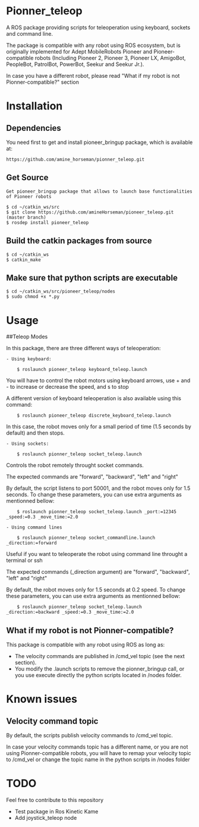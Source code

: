 Pionner_teleop
==============

A ROS package providing scripts for teleoperation using keyboard, sockets and command line.

The package is compatible with any robot using ROS ecosystem, but is originally implemented for Adept MobileRobots Pioneer and Pioneer-compatible robots (Including Pioneer 2, Pioneer 3, Pioneer LX, AmigoBot, PeopleBot, PatrolBot, PowerBot, Seekur and Seekur Jr.).

In case you have a different robot, please read "What if my robot is not Pionner-compatible?" section

# Installation

## Dependencies

You need first to get and install pioneer_bringup package, which is available at:

	https://github.com/amine_horseman/pionner_teleop.git

## Get Source

	Get pioneer_bringup package that allows to launch base functionalities of Pioneer robots

	$ cd ~/catkin_ws/src
	$ git clone https://github.com/amineHorseman/pioneer_teleop.git (master branch)
	$ rosdep install pioneer_teleop

## Build the catkin packages from source

	$ cd ~/catkin_ws
	$ catkin_make

## Make sure that python scripts are executable

	$ cd ~/catkin_ws/src/pioneer_teleop/nodes
	$ sudo chmod +x *.py


# Usage

##Teleop Modes

In this package, there are three different ways of teleoperation: 

	- Using keyboard: 

		$ roslaunch pioneer_teleop keyboard_teleop.launch

You will have to control the robot motors using keyboard arrows, use + and - to increase or decrease the speed, and s to stop

A different version of keyboard teleoperation is also available using this command:

		$ roslaunch pioneer_teleop discrete_keyboard_teleop.launch

In this case, the robot moves only for a small period of time (1.5 seconds by default) and then stops.

	- Using sockets:

		$ roslaunch pionner_teleop socket_teleop.launch

Controls the robot remotely throught socket commands.

The expected commands are "forward", "backward", "left" and "right"

By default, the script listens to port 50001, and the robot moves only for 1.5 seconds. To change these parameters, you can use extra arguments as mentionned bellow:

		$ roslaunch pionner_teleop socket_teleop.launch _port:=12345 _speed:=0.3 _move_time:=2.0

	- Using command lines

		$ roslaunch pionner_teleop socket_commandline.launch _direction:=forward

Useful if you want to teleoperate the robot using command line throught a terminal or ssh

The expected commands (_direction argument) are "forward", "backward", "left" and "right"

By default, the robot moves only for 1.5 seconds at 0.2 speed. To change these parameters, you can use extra arguments as mentionned bellow:

		$ roslaunch pionner_teleop socket_teleop.launch _direction:=backward _speed:=0.3 _move_time:=2.0

## What if my robot is not Pionner-compatible?

This package is compatible with any robot using ROS as long as:

- The velocity commands are published in /cmd_vel topic (see the next section).
- You modify the .launch scripts to remove the pionner_bringup call, or you use execute directly the python scripts located in /nodes folder.

# Known issues

## Velocity command topic

By default, the scripts publish velocity commands to /cmd_vel topic.

In case your velocity commands topic has a different name, or you are not using Pionner-compatible robots, you will have to remap your velocity topic to /cmd_vel or change the topic name in the python scripts in /nodes folder

# TODO

Feel free to contribute to this repository

- Test package in Ros Kinetic Kame
- Add joystick_teleop node
